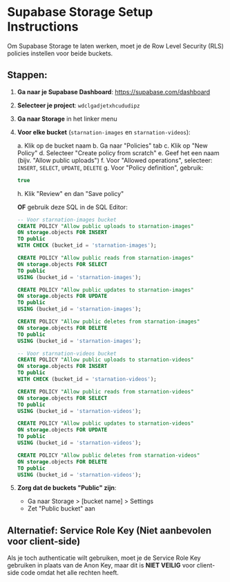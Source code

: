 # Supabase Storage Setup Instructions

Om Supabase Storage te laten werken, moet je de Row Level Security (RLS) policies instellen voor beide buckets.

## Stappen:

1. **Ga naar je Supabase Dashboard**: https://supabase.com/dashboard
2. **Selecteer je project**: `wdclgadjetxhcududipz`
3. **Ga naar Storage** in het linker menu
4. **Voor elke bucket** (`starnation-images` en `starnation-videos`):

   a. Klik op de bucket naam
   b. Ga naar "Policies" tab
   c. Klik op "New Policy"
   d. Selecteer "Create policy from scratch"
   e. Geef het een naam (bijv. "Allow public uploads")
   f. Voor "Allowed operations", selecteer: `INSERT`, `SELECT`, `UPDATE`, `DELETE`
   g. Voor "Policy definition", gebruik:
      ```sql
      true
      ```
   h. Klik "Review" en dan "Save policy"

   **OF** gebruik deze SQL in de SQL Editor:

   ```sql
   -- Voor starnation-images bucket
   CREATE POLICY "Allow public uploads to starnation-images"
   ON storage.objects FOR INSERT
   TO public
   WITH CHECK (bucket_id = 'starnation-images');

   CREATE POLICY "Allow public reads from starnation-images"
   ON storage.objects FOR SELECT
   TO public
   USING (bucket_id = 'starnation-images');

   CREATE POLICY "Allow public updates to starnation-images"
   ON storage.objects FOR UPDATE
   TO public
   USING (bucket_id = 'starnation-images');

   CREATE POLICY "Allow public deletes from starnation-images"
   ON storage.objects FOR DELETE
   TO public
   USING (bucket_id = 'starnation-images');

   -- Voor starnation-videos bucket
   CREATE POLICY "Allow public uploads to starnation-videos"
   ON storage.objects FOR INSERT
   TO public
   WITH CHECK (bucket_id = 'starnation-videos');

   CREATE POLICY "Allow public reads from starnation-videos"
   ON storage.objects FOR SELECT
   TO public
   USING (bucket_id = 'starnation-videos');

   CREATE POLICY "Allow public updates to starnation-videos"
   ON storage.objects FOR UPDATE
   TO public
   USING (bucket_id = 'starnation-videos');

   CREATE POLICY "Allow public deletes from starnation-videos"
   ON storage.objects FOR DELETE
   TO public
   USING (bucket_id = 'starnation-videos');
   ```

5. **Zorg dat de buckets "Public" zijn**:
   - Ga naar Storage > [bucket name] > Settings
   - Zet "Public bucket" aan

## Alternatief: Service Role Key (Niet aanbevolen voor client-side)

Als je toch authenticatie wilt gebruiken, moet je de Service Role Key gebruiken in plaats van de Anon Key, maar dit is **NIET VEILIG** voor client-side code omdat het alle rechten heeft.

